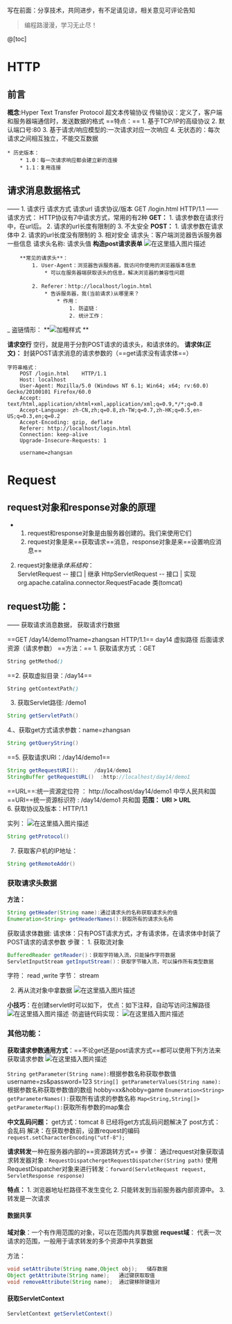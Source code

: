 ﻿写在前面：分享技术，共同进步，有不足请见谅，相关意见可评论告知  
> 编程路漫漫，学习无止尽！

@[toc]
# HTTP
## 前言
**概念**:Hyper Text Transfer Protocol 超文本传输协议
	传输协议：定义了，客户端和服务器端通信时，发送数据的格式
	==特点：==
		1. 基于TCP/IP的高级协议
		2. 默认端口号:80
		3. 基于请求/响应模型的:一次请求对应一次响应
		4. 无状态的：每次请求之间相互独立，不能交互数据

	* 历史版本：
		* 1.0：每一次请求响应都会建立新的连接
		* 1.1：复用连接

## 请求消息数据格式
——
	1. 请求行
		请求方式 请求url 请求协议/版本
		GET /login.html	HTTP/1.1
——
		 请求方式：
			 HTTP协议有7中请求方式，常用的有2种
				**GET：**
					1. 请求参数在请求行中，在url后。
					2. 请求的url长度有限制的
					3. 不太安全
				**POST：**
					1. 请求参数在请求体中
					2. 请求的url长度没有限制的
					3. 相对安全
	      请求头：客户端浏览器告诉服务器一些信息
		请求头名称: 请求头值
		**构造post请求表单**
		![在这里插入图片描述](https://img-blog.csdnimg.cn/2020072416152886.png)

		**常见的请求头**：
			1. User-Agent：浏览器告诉服务器，我访问你使用的浏览器版本信息
				* 可以在服务器端获取该头的信息，解决浏览器的兼容性问题

			2. Referer：http://localhost/login.html
				* 告诉服务器，我(当前请求)从哪里来？
					* 作用：
						1. 防盗链：
						2. 统计工作：
_ 盗链情形：
**![加粗样式](https://img-blog.csdnimg.cn/20200724164722461.png?x-oss-process=image/watermark,type_ZmFuZ3poZW5naGVpdGk,shadow_10,text_aHR0cHM6Ly9ibG9nLmNzZG4ubmV0L1F1YW50dW1Zb3U=,size_16,color_FFFFFF,t_70)
**

**请求空行**
		空行，就是用于分割POST请求的请求头，和请求体的。
 **请求体(正文)：**
		封装POST请求消息的请求参数的（==get请求没有请求体==）

	字符串格式：
		POST /login.html	HTTP/1.1
		Host: localhost
		User-Agent: Mozilla/5.0 (Windows NT 6.1; Win64; x64; rv:60.0) Gecko/20100101 Firefox/60.0
		Accept: text/html,application/xhtml+xml,application/xml;q=0.9,*/*;q=0.8
		Accept-Language: zh-CN,zh;q=0.8,zh-TW;q=0.7,zh-HK;q=0.5,en-US;q=0.3,en;q=0.2
		Accept-Encoding: gzip, deflate
		Referer: http://localhost/login.html
		Connection: keep-alive
		Upgrade-Insecure-Requests: 1
		
		username=zhangsan	

# Request
## request对象和response对象的原理
-
	1. request和response对象是由服务器创建的。我们来使用它们
	2. request对象是来==获取请求==消息，response对象是来==设置响应消息==

2. request对象继承*体系结构*：	
	ServletRequest		--	接口
		|	继承
	HttpServletRequest	-- 接口
		|	实现
	org.apache.catalina.connector.RequestFacade 类(tomcat)

## request功能：
——
 获取请求消息数据， 获取请求行数据
		
==GET /day14/demo1?name=zhangsan HTTP/1.1==
day14   虚拟路径      后面请求资源（请求参数）
==方法：==
				1. 获取请求方式 ：GET
					

```css
String getMethod()  
```
==2. 获取虚拟目录：/day14==
					

```css
String getContextPath()
```
3. 获取Servlet路径: /demo1
					

```java
String getServletPath()
```
4.、获取get方式请求参数：name=zhangsan
					

```java
String getQueryString()
```
==5. 获取请求URI：/day14/demo1==
					

```java
String getRequestURI():		/day14/demo1
StringBuffer getRequestURL()  :http://localhost/day14/demo1
```

==URL==:统一资源定位符 ： http://localhost/day14/demo1	中华人民共和国
==URI==统一资源标识符 : /day14/demo1					共和国
**范围：  URI > URL**				
6. 获取协议及版本：HTTP/1.1
					
实列：
![在这里插入图片描述](https://img-blog.csdnimg.cn/20200725002027574.png?x-oss-process=image/watermark,type_ZmFuZ3poZW5naGVpdGk,shadow_10,text_aHR0cHM6Ly9ibG9nLmNzZG4ubmV0L1F1YW50dW1Zb3U=,size_16,color_FFFFFF,t_70)


```java
String getProtocol()
```

7. 获取客户机的IP地址：

```java
String getRemoteAddr()
```
				
				
### 获取请求头数据
**方法：**
				

```java
String getHeader(String name):通过请求头的名称获取请求头的值
Enumeration<String> getHeaderNames():获取所有的请求头名称		
```
			
 获取请求体数据:
			请求体：只有POST请求方式，才有请求体，在请求体中封装了POST请求的请求参数
			步骤：
				1. 获取流对象
					

```java
BufferedReader getReader()：获取字符输入流，只能操作字符数据
ServletInputStream getInputStream()：获取字节输入流，可以操作所有类型数据
```
字符： read ,write
字节： stream
					

2. 再从流对象中拿数据
![在这里插入图片描述](https://img-blog.csdnimg.cn/2020072518335133.png?x-oss-process=image/watermark,type_ZmFuZ3poZW5naGVpdGk,shadow_10,text_aHR0cHM6Ly9ibG9nLmNzZG4ubmV0L1F1YW50dW1Zb3U=,size_16,color_FFFFFF,t_70)


**小技巧**：在创建servlet时可以如下，
优点：如下注释，自动写访问注解路径
![在这里插入图片描述](https://img-blog.csdnimg.cn/20200725001039950.png?x-oss-process=image/watermark,type_ZmFuZ3poZW5naGVpdGk,shadow_10,text_aHR0cHM6Ly9ibG9nLmNzZG4ubmV0L1F1YW50dW1Zb3U=,size_16,color_FFFFFF,t_70)
·防盗链代码实现：
![在这里插入图片描述](https://img-blog.csdnimg.cn/20200725183843828.png?x-oss-process=image/watermark,type_ZmFuZ3poZW5naGVpdGk,shadow_10,text_aHR0cHM6Ly9ibG9nLmNzZG4ubmV0L1F1YW50dW1Zb3U=,size_16,color_FFFFFF,t_70)
### 其他功能：
 **获取请求参数通用方式**：==不论get还是post请求方式==都可以使用下列方法来获取请求参数
 ![在这里插入图片描述](https://img-blog.csdnimg.cn/20200725202458579.png?x-oss-process=image/watermark,type_ZmFuZ3poZW5naGVpdGk,shadow_10,text_aHR0cHM6Ly9ibG9nLmNzZG4ubmV0L1F1YW50dW1Zb3U=,size_16,color_FFFFFF,t_70)

`String getParameter(String name):`根据参数名称获取参数值    username=zs&password=123
`String[] getParameterValues(String name):`根据参数名称获取参数值的数组  hobby=xx&hobby=game
`Enumeration<String> getParameterNames():`获取所有请求的参数名称
`Map<String,String[]> getParameterMap():`获取所有参数的map集合

**中文乱码问题：**
				get方式：tomcat 8 已经将get方式乱码问题解决了
				post方式：会乱码
				解决：在获取参数前，设置request的编码`request.setCharacterEncoding("utf-8");`

**请求转发**一种在服务器内部的==资源跳转方式==
			步骤：
				通过request对象获取请求转发器对象`：RequestDispatchergetRequestDispatcher(String path)`
				使用RequestDispatcher对象来进行转发：`forward(ServletRequest request, ServletResponse response)` 

 **特点：**
				1. 浏览器地址栏路径不发生变化
				2. 只能转发到当前服务器内部资源中。
				3. 转发是一次请求

#### 数据共享
**域对象**：一个有作用范围的对象，可以在范围内共享数据
**request域**：  代表一次请求的范围，一般用于请求转发的多个资源中共享数据

方法：

```java
void setAttribute(String name,Object obj);   储存数据
Object getAttribute(String name);   通过键获取取值
void removeAttribute(String name);  通过键移除键值对
```

#### 获取ServletContext

```java
ServletContext getServletContext()
```

